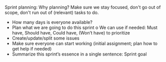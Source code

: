 Sprint planning:
Why planning? Make sure we stay focused, don't go out of scope, don't run out of (relevant) tasks to do.

- How many days is everyone available?
-	Plan what we are going to do this sprint
    o	We can use if needed: Must have, Should have, Could have, (Won’t have) to prioritize
-	Create/update/split some issues
-	Make sure everyone can start working (initial assignment; plan how to get help if needed)
-	Summarize this sprint’s essence in a single sentence: Sprint goal
